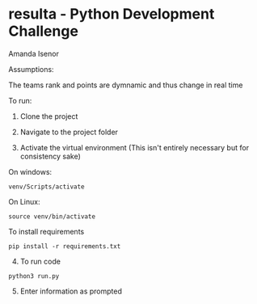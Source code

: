 # resulta - Python Development Challenge
Amanda Isenor

Assumptions:

The teams rank and points are dymnamic and thus change in real time
  
To run:

1. Clone the project

2. Navigate to the project folder

3. Activate the virtual environment (This isn't entirely necessary but for consistency sake)

On windows:
```
venv/Scripts/activate
```
On Linux:
```
source venv/bin/activate
```
To install requirements
```
pip install -r requirements.txt
```
4. To run code
```
python3 run.py
```
5. Enter information as prompted
